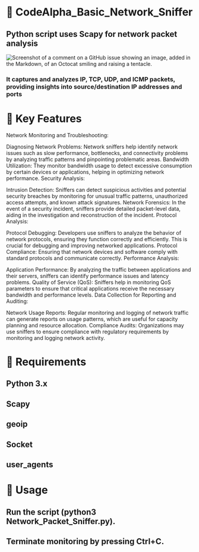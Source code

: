 # 🌟 CodeAlpha_Basic_Network_Sniffer
## Python script uses Scapy for network packet analysis

![Screenshot of a comment on a GitHub issue showing an image, added in the Markdown, of an Octocat smiling and raising a tentacle.](https://www.kali.org/tools/scapy/images/scapy-logo.svg)


### It captures and analyzes IP, TCP, UDP, and ICMP packets, providing insights into source/destination IP addresses and ports

# 🚀 Key Features
 
Network Monitoring and Troubleshooting:

Diagnosing Network Problems: Network sniffers help identify network issues such as slow performance, bottlenecks, and connectivity problems by analyzing traffic patterns and pinpointing problematic areas.
Bandwidth Utilization: They monitor bandwidth usage to detect excessive consumption by certain devices or applications, helping in optimizing network performance.
Security Analysis:

Intrusion Detection: Sniffers can detect suspicious activities and potential security breaches by monitoring for unusual traffic patterns, unauthorized access attempts, and known attack signatures.
Network Forensics: In the event of a security incident, sniffers provide detailed packet-level data, aiding in the investigation and reconstruction of the incident.
Protocol Analysis:

Protocol Debugging: Developers use sniffers to analyze the behavior of network protocols, ensuring they function correctly and efficiently. This is crucial for debugging and improving networked applications.
Protocol Compliance: Ensuring that network devices and software comply with standard protocols and communicate correctly.
Performance Analysis:

Application Performance: By analyzing the traffic between applications and their servers, sniffers can identify performance issues and latency problems.
Quality of Service (QoS): Sniffers help in monitoring QoS parameters to ensure that critical applications receive the necessary bandwidth and performance levels.
Data Collection for Reporting and Auditing:

Network Usage Reports: Regular monitoring and logging of network traffic can generate reports on usage patterns, which are useful for capacity planning and resource allocation.
Compliance Audits: Organizations may use sniffers to ensure compliance with regulatory requirements by monitoring and logging network activity.


# 🔧 Requirements
## Python 3.x
## Scapy
## geoip
## Socket
## user_agents

# 📖 Usage
## Run the script (python3 Network_Packet_Sniffer.py).

## Terminate monitoring by pressing Ctrl+C.

